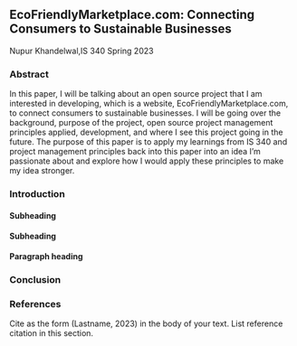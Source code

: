 ## EcoFriendlyMarketplace.com: Connecting Consumers to Sustainable Businesses
Nupur Khandelwal,IS 340 Spring 2023


### Abstract 
In this paper, I will be talking about an open source project that I am interested in developing, which is a website, EcoFriendlyMarketplace.com, to connect consumers to sustainable businesses. I will be going over the background, purpose of the project, open source project management principles applied, development, and where I see this project going in the future. The purpose of this paper is to apply my learnings from IS 340 and project management principles back into this paper into an idea I’m passionate about and explore how I would apply these principles to make my idea stronger.

### Introduction  


#### Subheading

[Comment_4]: <> (Insert Figure with caption here)

#### Subheading     

[Comment_5]: <> (begin your text here)

__Paragraph heading__         

[Comment_6]: <> (begin your text two spaces after the last underscore in the previous line)


### Conclusion      

[Comment_7]: <> (begin your text here)


### References     

[Comment_8]: <> (begin your reference list here. Cite as author, year in main text. Reference link should correpond with link in Comment 2  Use any format you wish -- MLA, APA, etc.)

Cite as the form (Lastname, 2023) in the body of your text. List reference citation in this section.  
